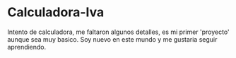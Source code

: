 # Calculadora-Iva
Intento de calculadora, me faltaron algunos detalles, es mi primer 'proyecto' aunque sea muy basico.
Soy nuevo en este mundo y me gustaria seguir aprendiendo.
